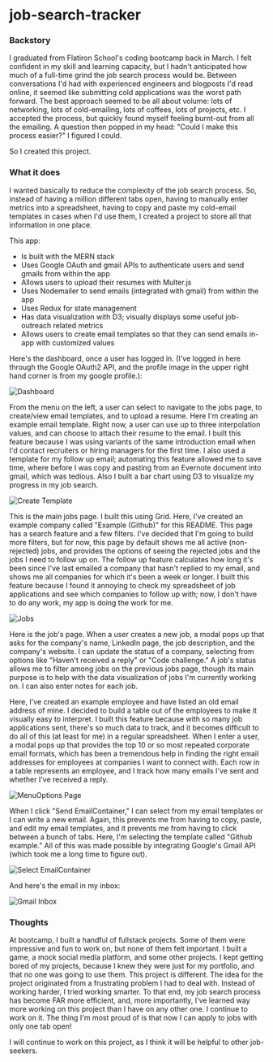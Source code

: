 # job-search-tracker

### Backstory
I graduated from Flatiron School's coding bootcamp back in March. I felt confident in my skill and learning capacity, 
but I hadn't anticipated how much of a full-time grind the job search process would be. Between conversations I'd had 
with experienced engineers and blogposts I'd read online, it seemed like submitting cold applications was the worst 
path forward. The best approach seemed to be all about volume: lots of networking, lots of cold-emailing, lots of coffees, 
lots of projects, etc. I accepted the process, but quickly found myself feeling burnt-out from all the emailing. A question 
then popped in my head: "Could I make this process easier?" I figured I could. 

So I created this project. 

### What it does
I wanted basically to reduce the complexity of the job search process. So, instead of having a million 
different tabs open, having to manually enter metrics into a spreadsheet, having to copy and paste my cold-email templates in cases
when I'd use them, I created a project to store all that information in one place. 

This app:
- Is built with the MERN stack
- Uses Google OAuth and gmail APIs to authenticate users and send gmails from within the app
- Allows users to upload their resumes with Multer.js
- Uses Nodemailer to send emails (integrated with gmail) from within the app
- Uses Redux for state management
- Has data visualization with D3; visually displays some useful job-outreach related metrics
- Allows users to create email templates so that they can send emails in-app with customized values

Here's the dashboard, once a user has logged in. (I've logged in here through the Google OAuth2 API, and the profile image in the upper right hand corner is from my google profile.):

![Dashboard](https://i.imgur.com/NoSczpz.png)

From the menu on the left, a user can select to navigate to the jobs page, to create/view email templates, and to upload a resume. Here I'm creating an example email template. Right now, 
a user can use up to three interpolation values, and can choose to attach their resume to the email. I built this feature because I was using variants of the same introduction email when 
I'd contact recruiters or hiring managers for the first time. I also used a template for my follow up email; automating this feature allowed me to save time, where before I was copy and pasting
from an Evernote document into gmail, which was tedious. Also I built a bar chart using D3 to visualize my progress in my job search.

![Create Template](https://i.imgur.com/KNqZZhc.png)

This is the main jobs page. I built this using Grid. Here, I've created an example company called "Example (Github)" for this README. This page has a search feature and a few filters. I've 
decided that I'm going to build more filters, but for now, this page by default shows me all active (non-rejected) jobs, and provides the options of seeing the rejected jobs and the jobs
I need to follow up on. The follow up feature calculates how long it's been since I've last emailed a company that hasn't replied to my email, and shows me all companies for which it's been
a week or longer. I built this feature because I found it annoying to check my spreadsheet of job applications and see which companies to follow up with; now, I don't have to do any work, my
app is doing the work for me. 

![Jobs](https://i.imgur.com/olGXt4e.png)

Here is the job's page. When a user creates a new job, a modal pops up that asks for the company's name, LinkedIn page, the job description, and the company's website. I can update 
the status of a company, selecting from options like "Haven't received a reply" or "Code challenge." A job's status allows me to filter among jobs on the previous jobs page, though its main 
purpose is to help with the data visualization of jobs I'm currently working on. I can also enter notes for each job. 

Here, I've created an example employee and have listed an old email address of mine. I decided to build a table out of the employees to make it visually easy to interpret. I built this feature because with so many job applications
sent, there's so much data to track, and it becomes difficult to do all of this (at least for me) in a regular spreadsheet. When I enter a user, a modal pops up that provides the top 10 or so
most repeated corporate email formats, which has been a tremendous help in finding the right email addresses for employees at companies I want to connect with. Each row in a table represents an
employee, and I track how many emails I've sent and whether I've received a reply. 

![MenuOptions Page](https://i.imgur.com/ZMe6kiA.png)

When I click "Send EmailContainer," I can select from my email templates or I can write a new email. Again, this prevents me from having to copy, paste, and edit my email templates, and it prevents
me from having to click between a bunch of tabs. Here, I'm selecting the template called "Github example." All of this was made possible by integrating Google's Gmail API (which took me a long
time to figure out). 

![Select EmailContainer](https://i.imgur.com/xlyhXxt.png)

And here's the email in my inbox:  

![Gmail Inbox](https://i.imgur.com/3bDMGfN.png)


### Thoughts
At bootcamp, I built a handful of fullstack projects. Some of them were impressive and fun to work on, but none of them 
felt important. I built a game, a mock social media platform, and some other projects. I kept getting bored of my projects, because I knew
they were just for my portfolio, and that no one was going to use them. This project is different. The idea for the project originated from a frustrating problem I had to deal with.
Instead of working harder, I tried working smarter. To that end, my job search process has become FAR more efficient, and, more importantly, I've learned
way more working on this project than I have on any other one. I continue to work on it. The thing I'm most proud of is that now I can apply to jobs with only one tab open!

I will continue to work on this project, as I think it will be helpful to other job-seekers. 
